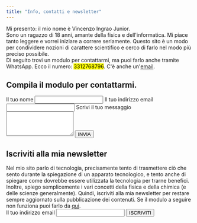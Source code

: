```yaml
---
title: "Info, contatti e newsletter"
---
```

Mi presento: il mio nome è Vincenzo Ingrao Junior.  
Sono un ragazzo di 18 anni, amante della fisica e dell'informatica. Mi piace tanto leggere e vorrei iniziare a correre seriamente. Questo sito è un modo per condividere nozioni di carattere scientifico e cerco di farlo nel modo più preciso possibile.  
Di seguito trovi un modulo per contattarmi, ma puoi farlo anche tramite WhatsApp. Ecco il numero: <mark>3312768796</mark>.
C'è anche un'<a href="mailto:email@vincenzoingraojr.com">email</a>.
<h2>Compila il modulo per contattarmi.</h2>
<form data-netlify="true" name="form-contatti" method="post" action="/conferma">
    <label for="name">Il tuo nome</label>
    <input id="name" type="text" name="nome" class="text">
    <label for="email">Il tuo indirizzo email</label>
    <input id="email" type="text" name="email" class="text">
    <label for="message">Scrivi il tuo messaggio</label>
    <textarea id="message" type="text" name="message" rows="4" class="text-message"></textarea>
    <input type="submit" value="INVIA">
</form>
<h2>Iscriviti alla mia newsletter</h2>
<div class="newsletter-promo">
Nel mio sito parlo di tecnologia, precisamente tento di trasmettere ciò che sento durante la spiegazione di un apparato tecnologico, e tento anche di spiegare come dovrebbe essere utilizzata la tecnologia per trarne benefici.  
Inoltre, spiego semplicemente i vari concetti della fisica e della chimica (e delle scienze generalmente). Quindi, iscriviti alla mia newsletter per restare sempre aggiornato sulla pubblicazione dei contenuti. Se il modulo a seguire non funziona puoi farlo da <a href="https://tinyletter.com/vincenzoingraojr">qui</a>. 
</div>
<form action="https://tinyletter.com/vincenzoingraojr" method="post" target="popupwindow" onsubmit="window.open('https://tinyletter.com/vincenzoingraojr', 'popupwindow', 'scrollbars=yes,width=800,height=600');return true">
    <label for="tlemail">Il tuo indirizzo email</label>
    <input id="tlemail" type="text" name="email" class="text"/>
    <input type="submit" value="ISCRIVITI">
</form>       